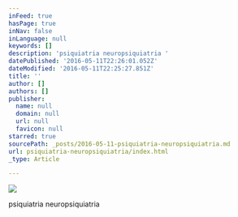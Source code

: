 ```yaml
---
inFeed: true
hasPage: true
inNav: false
inLanguage: null
keywords: []
description: 'psiquiatria neuropsiquiatria '
datePublished: '2016-05-11T22:26:01.052Z'
dateModified: '2016-05-11T22:25:27.851Z'
title: ''
author: []
authors: []
publisher:
  name: null
  domain: null
  url: null
  favicon: null
starred: true
sourcePath: _posts/2016-05-11-psiquiatria-neuropsiquiatria.md
url: psiquiatria-neuropsiquiatria/index.html
_type: Article

---
```

![](https://the-grid-user-content.s3-us-west-2.amazonaws.com/1296cadf-1e8a-40e2-b865-d31327b7048f.jpg)

psiquiatria neuropsiquiatria